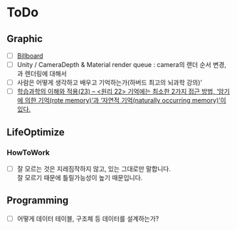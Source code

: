# ToDo
## Graphic
- [ ] [Billboard](http://www.opengl-tutorial.org/intermediate-tutorials/billboards-particles/billboards/)
- [ ] Unity / CameraDepth & Material render queue : camera의 랜더 순서 변경, 과 렌더링에 대해서
- [ ] 사람은 어떻게 생각하고 배우고 기억하는가(하버드 최고의 뇌과학 강의)' 
- [ ] [학습과학의 이해와 적용(23) – <원리 22> 기억에는 최소한 2가지 접근 방법, ‘암기에 의한 기억(rote memory)’과 ‘자연적 기억(naturally occurring memory)’이 있다.](https://21erick.org/column/7658/)

## LifeOptimize
### HowToWork
- [ ] 잘 모르는 것은 지레짐작하지 않고, 있는 그대로만 말합니다.<br>
잘 모르기 때문에 틀릴가능성이 높기 때문입니다. 

## Programming
- [ ] 어떻게 데이터 테이블, 구조체 등 데이터를 설계하는가?
